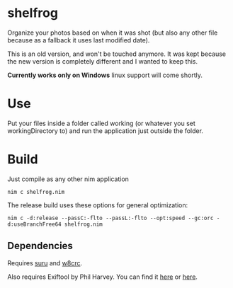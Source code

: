 
# shelfrog

Organize your photos based on when it was shot (but also any other file because as a fallback it uses last modified date).

This is an old version, and won't be touched anymore. It was kept because the new version is completely different and I wanted to keep this.

**Currently works only on Windows** linux support will come shortly.

# Use

Put your files inside a folder called working (or whatever you set workingDirectory to) and run the application just outside the folder.

# Build

Just compile as any other nim application

    nim c shelfrog.nim

The release build uses these options for general optimization:

    nim c -d:release --passC:-flto --passL:-flto --opt:speed --gc:orc -d:useBranchFree64 shelfrog.nim


## Dependencies
Requires [suru](https://github.com/de-odex/suru) and [w8crc](https://github.com/sumatoshi/w8crc).

Also requires Exiftool by Phil Harvey. You can find it [here](https://exiftool.org/) or [here](http://exiftool.sourceforge.net/).
